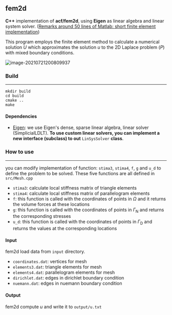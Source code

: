 ## fem2d

**C++** implementation of **acf/fem2d**, using **Eigen** as linear algebra and linear system solver. ([Remarks around 50 lines of Matlab: short finite element implementation](https://www.math.hu-berlin.de/~cc/cc_homepage/download/1999-AJ_CC_FS-50_Lines_of_Matlab.pdf))

This program employs the finite element method to calculate a numerical solution $U$ which approximates the solution $u$ to the 2D Laplace problem ($P$) with mixed boundary conditions.

![image-20210721200809937](C:\Users\陈威\AppData\Roaming\Typora\typora-user-images\image-20210721200809937.png)

### Build

***

```shell
mkdir build
cd build
cmake ..
make
```

#### Dependencies

* [Eigen](https://eigen.tuxfamily.org/index.php?title=Main_Page): we use Eigen's dense, sparse linear algebra, linear solver (SimplicialLDLT).  **To use custom linear solvers, you can implement a new interface (subclass) to out** `LinSysSolver` **class**.

### How to use

***

you can modify implementation of function: `stima3`, `stima4`, `f`, `g` and `u_d` to define the problem to be solved. These five functions are all defined in `src/Mesh.cpp`

* `stima3`: calculate local stiffness matrix of triangle elements
* `stima4`: calculate local stiffness matrix of parallelogram elements
* `f`: this function is called with the coordinates of points in $\Omega$ and it returns the volume forces at these locations
* `g`: this function is called with the coordinates of points in $\Gamma_{\mathrm{N}}$ and returns the corresponding stresses
* `u_d`: this function is called with the coordinates of points in $\Gamma_{\mathrm{D}}$ and returns the values at the corresponding locations

#### Input

fem2d load data from `input` directory.

* `coordinates.dat`: vertices for mesh
* `elements3.dat`: triangle elements for mesh
* `elements4.dat`: parallelogram elements for mesh
* `dirichlet.dat`: edges in dirichlet boundary condition
* `nuemann.dat`: edges in nuemann boundary condition

#### Output

fem2d compute $u$ and write it to `output/u.txt`